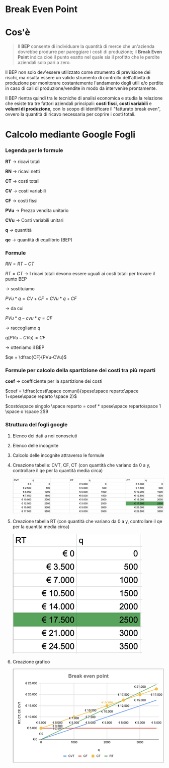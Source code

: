 # Break Even Point

# Cos'è

> Il **BEP** consente di individuare la quantità di merce che un'azienda dovrebbe produrre per pareggiare i costi di produzione; il **Break Even Point** indica cioè il punto esatto nel quale sia il profitto che le perdite aziendali solo pari a zero.
> 

Il BEP non solo dev'essere utilizzato come strumento di previsione dei rischi, ma risulta essere un valido strumento di controllo dell'attività di produzione per monitorare costantemente l'andamento degli utili e/o perdite in caso di cali di produzione/vendite in modo da intervenire prontamente.

Il BEP rientra quindi tra le tecniche di analisi economica e studia la relazione che esiste tra tre fattori aziendali principali: **costi fissi**, **costi variabili** e **volumi di produzione**, con lo scopo di identificare il "fatturato break even", ovvero la quantità di ricavo necessaria per coprire i costi totali.

# Calcolo mediante Google Fogli

### Legenda per le formule

**RT** → ricavi totali

**RN** → ricavi netti

**CT** → costi totali

**CV** → costi variabili

**CF** → costi fissi

**PVu** → Prezzo vendita unitario

**CVu** → Costi variabili unitari

**q** → quantità

**qe** → quantità di equilibrio (BEP)

### Formule

$RN = RT - CT$

$RT = CT$ → I ricavi totali devono essere uguali ai costi totali per trovare il punto BEP

→ sostituiamo

$PVu * q = CV + CF = CVu*q + CF$

→ da cui

$PVu*q - cvu*q = CF$

→ raccogliamo $q$

$q(PVu-CVu)=CF$

→ otteniamo il BEP

$qe = \dfrac{CF}{PVu-CVu}$

### Formule per calcolo della spartizione dei costi tra più reparti

**coef** → coefficiente per la spartizione dei costi

$coef = \dfrac{costi\space comuni}{spese\space reparto\space 1+spese\space reparto \space 2}$

$costo\space singolo \space reparto = coef * spese\space reparto\space 1 \space o \space 2$9

### Struttura del fogli google

1. Elenco dei dati a noi conosciuti
2. Elenco delle incognite
3. Calcolo delle incognite attraverso le formule
4. Creazione tabelle: CVT, CF, CT (con quantità che variano da 0 a y, controllare il qe per la quantità media circa)
    
    ![Screenshot 2021-12-12 at 17.53.12.png](Break%20Even%20Point%20117a0b788a16468a9ef0b970a1be5ea5/Screenshot_2021-12-12_at_17.53.12.png)
    
5. Creazione tabella RT (con quantità che variano da 0 a y, controllare il qe per la quantità media circa)
    
    ![Screenshot 2021-12-12 at 17.53.22.png](Break%20Even%20Point%20117a0b788a16468a9ef0b970a1be5ea5/Screenshot_2021-12-12_at_17.53.22.png)
    
6. Creazione grafico
    
    ![Screenshot 2021-12-12 at 17.51.57.png](Break%20Even%20Point%20117a0b788a16468a9ef0b970a1be5ea5/Screenshot_2021-12-12_at_17.51.57.png)